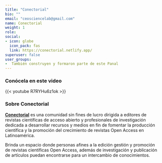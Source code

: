 ```yaml
---
title: "Conectorial"
bio: ""
email: "ceosciencelab@gmail.com"
name: Conectorial
weight: 1
role: 
social:
- icon: globe
  icon_pack: fas
  link: https://conectorial.netlify.app/
superuser: false
user_groups:
-  También construyen y formaron parte de este Panal
---
```


### Conócela en este video

{{< youtube R7RYHu6z1ok >}} 

### Sobre Conectorial

**[Conectorial](https://conectorial.netlify.app/)** es una comunidad sin fines de lucro dirigida a editores de revistas científicas de acceso abierto y profesionales de investigación dedicada a desarrollar recursos y medios en fin de fomentar la producción científica y la promoción del crecimiento de revistas Open Access en Latinoamérica.

Brinda un espacio donde personas afines a la edición gestión y promoción de revistas científicas Open Access, además de investigación y publicación de artículos puedan encontrarse para un intercambio de conocimientos.
